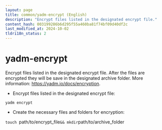 ```yaml
---
layout: page
title: common/yadm-encrypt (English)
description: "Encrypt files listed in the designated encrypt file."
content_hash: 003199286b6d295f55a460ba81f74bf09d40df2c
last_modified_at: 2024-10-02
tldri18n_status: 2
---
```

# yadm-encrypt

Encrypt files listed in the designated encrypt file.
After the files are encrypted they will be save in the designated archive folder.
More information: <https://yadm.io/docs/encryption>.

- Encrypt files listed in the designated encrypt file:

`yadm encrypt`

- Create the necessary files and folders for encryption:

`touch `<span class="tldr-var badge badge-pill bg-dark-lm bg-white-dm text-white-lm text-dark-dm font-weight-bold">path/to/encrypt_file</span>` && mkdir `<span class="tldr-var badge badge-pill bg-dark-lm bg-white-dm text-white-lm text-dark-dm font-weight-bold">path/to/archive_folder</span>
